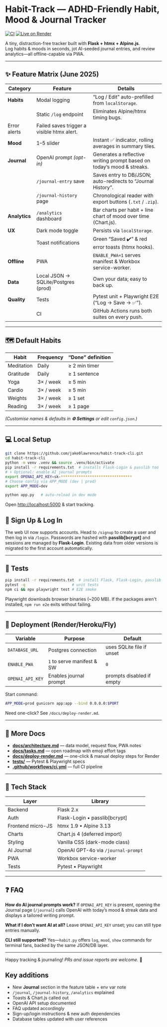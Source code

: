 # Habit-Track — ADHD-Friendly Habit, Mood & Journal Tracker

[![CI](https://github.com/jake0lawrence/habit-track-cli/actions/workflows/ci.yml/badge.svg)](https://github.com/jake0lawrence/habit-track-cli/actions)
[![Live on Render](https://img.shields.io/badge/%E2%9C%85%20LIVE%20on%20Render-00c7b7?style=flat-square&logo=render&logoColor=white)](https://habit-track-cli.onrender.com)

A tiny, distraction-free tracker built with **Flask + htmx + Alpine.js**.  
Log habits & moods in seconds, jot AI-seeded journal entries, and review analytics—all offline-capable via PWA.

---

## ✨ Feature Matrix (June 2025)

| Category | Feature | Details |
|----------|---------|---------|
| **Habits** | Modal logging | “Log / Edit” auto-prefilled from `localStorage`. |
| | Static `/log` endpoint | Eliminates Alpine/htmx timing bugs. |
| Error alerts | Failed saves trigger a visible htmx alert. |
| **Mood** | 1–5 slider | Instant ✅ indicator, rolling averages in summary tiles. |
| **Journal** | OpenAI prompt *(opt-in)* | Generates a reflective writing prompt based on today’s mood & streaks. |
| | `/journal-entry` save | Saves entry to DB/JSON; auto-redirects to “Journal History”. |
| | `/journal-history` page | Chronological reader with export buttons (`.txt` / `.zip`). |
| **Analytics** | `/analytics` dashboard | Bar charts per habit + line chart of mood over time (Chart.js). |
| **UX** | Dark mode toggle | Persists via `localStorage`. |
| | Toast notifications | Green “Saved ✔️” & red error toasts (htmx hooks). |
| **Offline** | PWA | `ENABLE_PWA=1` serves manifest & Workbox service-worker. |
| **Data** | Local JSON → SQLite/Postgres (prod) | Own your data; easy to back up. |
| **Quality** | Tests | Pytest unit + Playwright E2E (“Log → Save → ✅”). |
| | CI | GitHub Actions runs both suites on every push. |

---

## 🗺️ Default Habits

| Habit | Frequency | “Done” definition |
|-------|-----------|-------------------|
| Meditation | Daily | ≥ 2 min timer |
| Gratitude | Daily | ≥ 1 sentence |
| Yoga | 3× / week | ≥ 5 min |
| Cardio | 3× / week | ≥ 5 min |
| Weights | 3× / week | ≥ 1 set |
| Reading | 3× / week | ≥ 1 page |

*(Customise names & defaults in **⚙️ Settings** or edit `config.json`.)*

---

## 💻 Local Setup

```bash
git clone https://github.com/jake0lawrence/habit-track-cli.git
cd habit-track-cli
python -m venv .venv && source .venv/bin/activate
pip install -r requirements.txt  # installs Flask-Login & passlib too
# ⬇️ Optional: enable AI journal prompts
export OPENAI_API_KEY=sk-********************************
# Choose config via APP_MODE (dev | prod)
export APP_MODE=dev

python app.py   # auto-reload in dev mode
````

Open [http://localhost:5000](http://localhost:5000) & start tracking.

## 🔐 Sign Up & Log In

The web UI now supports accounts. Head to `/signup` to create a user and then
log in via `/login`. Passwords are hashed with **passlib[bcrypt]** and sessions
are managed by **Flask-Login**. Existing data from older versions is migrated to
the first account automatically.

---

## 🧪 Tests

```bash
pip install -r requirements.txt  # install Flask, Flask-Login, passlib & friends
pytest -q                     # unit tests
npm ci && npx playwright test # E2E smoke
```

Playwright downloads browser binaries (~200 MB).
If the packages aren't installed, `npm run e2e` exits without failing.

---

## 🚀 Deployment (Render/Heroku/Fly)

| Variable         | Purpose                    | Default                   |
| ---------------- | -------------------------- | ------------------------- |
| `DATABASE_URL`   | Postgres connection        | uses SQLite file if unset |
| `ENABLE_PWA`     | `1` to serve manifest & SW | `0`                       |
| `OPENAI_API_KEY` | Enables journal prompt     | prompts disabled if empty |

Start command:

```bash
APP_MODE=prod gunicorn app:app --bind 0.0.0.0:$PORT
```

Need one-click? See `/docs/deploy-render.md`.

---

## 🔬 More Docs

* **[docs/architecture.md](docs/architecture.md)** — data model, request flow, PWA notes  
* **[docs/tasks.md](docs/tasks.md)** — open roadmap with emoji effort tags  
* **[docs/deploy-render.md](docs/deploy-render.md)** — one-click & manual deploy steps for Render  
* **[tests/](tests/)** — Pytest & Playwright specs  
* **[.github/workflows/ci.yml](.github/workflows/ci.yml)** — full CI pipeline

---

## 🔧 Tech Stack

| Layer             | Library                             |
| ----------------- | ----------------------------------- |
| Backend           | Flask 2.x                           |
| Auth              | Flask-Login • passlib[bcrypt]        |
| Frontend micro-JS | htmx 1.9 • Alpine 3.13              |
| Charts            | Chart.js 4 (deferred import)        |
| Styling           | Vanilla CSS (dark-mode class)       |
| AI Journal        | OpenAI GPT-4o via `/journal-prompt` |
| PWA               | Workbox service-worker              |
| Tests             | Pytest • Playwright                 |

---

## ❓ FAQ

**How do AI journal prompts work?**
If `OPENAI_API_KEY` is present, opening the Journal page (`/journal`) calls
OpenAI with today’s mood & streak data and displays a tailored writing prompt.

**What if I don’t want AI at all?**
Leave `OPENAI_API_KEY` unset; you can still type entries manually.

**CLI still supported?**
Yes—`habit.py` offers `log`, `mood`, `show` commands for terminal fans,
backed by the same JSON/DB layer.

---

Happy tracking & journaling!
*PRs and issue reports are welcome.* 🌱


## Key additions

* New **Journal** section in the feature table + env var note  
* `/journal`, `/journal-history`, `/analytics` explained  
* Toasts & Chart.js called out
* OpenAI API setup documented
* FAQ updated accordingly
* Sign-up/login instructions & new auth dependencies
* Database tables updated with user references
